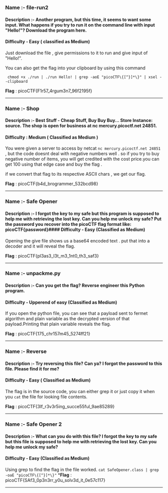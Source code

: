 ### Name :- file-run2

#### Description :- Another program, but this time, it seems to want some input. What happens if you try to run it on the command line with input "Hello!"? Download the program here.

#### Difficulty - Easy ( classified as Medium)

Just download the file , give permissions to it to run and give input of "Hello!".

You can also get the flag into your clipboard by using this command

` chmod +x ./run | ./run Hello! | grep -aoE "picoCTF\{[^}]*\}" | xsel --clipboard`


**Flag** : picoCTF{F1r57_4rgum3n7_96f2195f}

--- 

### Name :- Shop

#### Description :- Best Stuff - Cheap Stuff, Buy Buy Buy... Store Instance: source. The shop is open for business at nc mercury.picoctf.net 24851.

#### Difficulty : Medium ( Classified as Medium )

You were given a server to access by netcat `nc mercury.picoctf.net 24851` , but the code doesnt deal with negative numbers well . so if you try to buy negative number of items, you
will get credited with the cost price.you can get 100 using that edge case and buy the flag .

if we convert that flag to its respective ASCII chars , we get our flag.

**Flag** :  picoCTF{b4d_brogrammer_532bcd98}

---

### Name :- Safe Opener

#### Description :- I forgot the key to my safe but this program is supposed to help me with retrieving the lost key. Can you help me unlock my safe? Put the password you recover into the picoCTF flag format like: picoCTF{password}#### Difficulty - Easy (Classified as Medium)

Opening the give file shows us a base64 encoded text . put that into a decoder and it will reveal the flag.

**Flag** : picoCTF{pl3as3_l3t_m3_1nt0_th3_saf3}

--- 

### Name :- unpackme.py

#### Description :- Can you get the flag? Reverse engineer this Python program.
#### Difficulty - Upperend of easy (Classified as Medium)

If you open the python file, you can see that a payload sent to fermet algorithm and plain variable as the decrypted version of that payload.Printing that plain variable reveals the flag.

**Flag** : picoCTF{175_chr157m45_5274ff21}

--- 

### Name :- Reverse

#### Description :- Try reversing this file? Can ya? I forgot the password to this file. Please find it for me?
#### Difficulty - Easy ( Classified as Medium)

The flag is in the source code, you can either grep it or just copy it when you `cat` the file for looking file contents.

**Flag** : picoCTF{3lf_r3v3r5ing_succe55ful_9ae85289}

---

### Name :- Safe Opener 2

#### Description :- What can you do with this file? I forgot the key to my safe but this file is supposed to help me with retrieving the lost key. Can you help me unlock my safe? 
#### Difficulty - Easy (Classified as Medium)

Using grep to find the flag in the file worked.
`cat SafeOpener.class | grep -oaE "picoCTF\{[^}]*\}"`
***Flag** : picoCTF{SAf3_0p3n3rr_y0u_solv3d_it_0e57c117}

--- 
